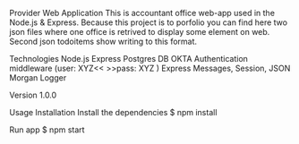 Provider Web Application
This is accountant office web-app used in the Node.js & Express.
Because this project is to porfolio you can find here two json files where one office is retrived to display some element on web. Second json todoitems show writing to this format.

Technologies
Node.js
Express
Postgres DB
OKTA Authentication middleware (user: XYZ<< >>pass: XYZ )
Express Messages, Session, JSON
Morgan Logger

Version
1.0.0

Usage
Installation
Install the dependencies
$ npm install

Run app
$ npm start
